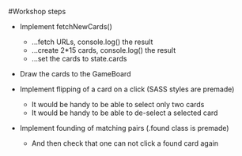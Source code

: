 #Workshop steps

* Implement fetchNewCards()
    * ...fetch URLs, console.log() the result
    * ...create 2*15 cards, console.log() the result
    * ...set the cards to state.cards

* Draw the cards to the GameBoard

* Implement flipping of a card on a click (SASS styles are premade)
    * It would be handy to be able to select only two cards
    * It would be handy to be able to de-select a selected card

* Implement founding of matching pairs (.found class is premade)
    * And then check that one can not click a found card again
